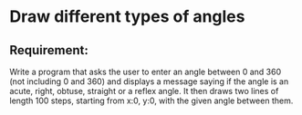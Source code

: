 # Draw different types of angles

## Requirement:

Write a program that asks the user to enter an angle between 0 and 360 (not including 0 and 360) and displays a message saying if the angle is an acute, right, obtuse, straight or a reflex angle.
It then draws two lines of length 100 steps, starting from x:0, y:0, with the given angle between them.
